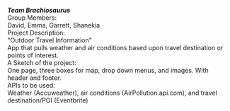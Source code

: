<strong><i>Team Brachiosaurus </i></strong><br>
Group Members: <br>
David, Emma, Garrett, Shanekia<br>
Project Description:<br>
"Outdoor Travel Information"<br>
App that pulls weather and air conditions based upon travel destination or points of interest.<br>
A Sketch of the project:<br>
One page, three boxes for map, drop down menus, and images. With header and footer.<br>
APIs to be used: <br>
Weather (Accuweather), air conditions (AirPollution.api.com), and travel destination/POI (Eventbrite)
